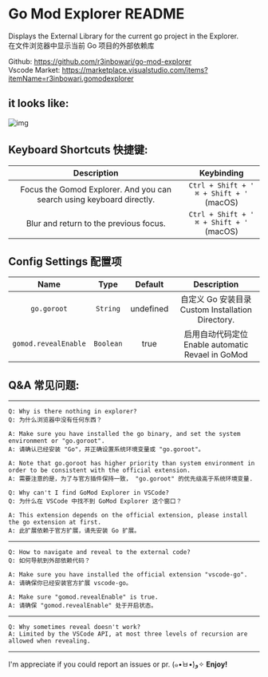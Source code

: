 # Go Mod Explorer README

Displays the External Library for the current go project in the Explorer.  
在文件浏览器中显示当前 Go 项目的外部依赖库

Github: https://github.com/r3inbowari/go-mod-explorer  
Vscode Market: https://marketplace.visualstudio.com/items?itemName=r3inbowari.gomodexplorer

## it looks like:

![img](https://user-images.githubusercontent.com/30739857/168066123-9eb7fdc4-ec35-492b-8bee-9e1f270dc5dc.png)

## Keyboard Shortcuts 快捷键:

|                              Description                              |                   Keybinding                    |
| :-------------------------------------------------------------------: | :---------------------------------------------: |
| Focus the Gomod Explorer. And you can search using keyboard directly. | `Ctrl + Shift + '` <br> `⌘ + Shift + '` (macOS) |
|                Blur and return to the previous focus.                 | `Ctrl + Shift + '` <br> `⌘ + Shift + '` (macOS) |

## Config Settings 配置项

|         Name         |   Type    |  Default  |                      Description                       |
| :------------------: | :-------: | :-------: | :----------------------------------------------------: |
|     `go.goroot`      | `String`  | undefined | 自定义 Go 安装目录 <br> Custom Installation Directory. |
| `gomod.revealEnable` | `Boolean` |   true    | 启用自动代码定位 <br> Enable automatic Revael in GoMod |

## Q&A 常见问题:

---

    Q: Why is there nothing in explorer?
    Q: 为什么浏览器中没有任何东西？

    A: Make sure you have installed the go binary, and set the system environment or "go.goroot".
    A: 请确认已经安装 "Go"，并正确设置系统环境变量或 "go.goroot"。

    A: Note that go.goroot has higher priority than system environment in order to be consistent with the official extension.
    A: 需要注意的是，为了与官方插件保持一致， "go.goroot" 的优先级高于系统环境变量.

    Q: Why can't I find GoMod Explorer in VSCode?
    Q: 为什么在 VSCode 中找不到 GoMod Explorer 这个窗口？

    A: This extension depends on the official extension, please install the go extension at first.
    A: 此扩展依赖于官方扩展，请先安装 Go 扩展。

---

    Q: How to navigate and reveal to the external code?
    Q: 如何导航到外部依赖代码？

    A: Make sure you have installed the official extension "vscode-go".
    A: 请确保你已经安装官方扩展 vscode-go。

    A: Make sure "gomod.revealEnable" is true.
    A: 请确保 "gomod.revealEnable" 处于开启状态。

---

    Q: Why sometimes reveal doesn't work?
    A: Limited by the VSCode API, at most three levels of recursion are allowed when revealing.

---

I'm appreciate if you could report an issues or pr. (๑•̀ㅂ•́)و✧
**Enjoy!**
